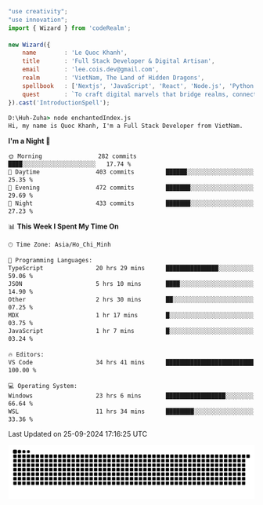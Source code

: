 <!--x axis divider-->

```js 
"use creativity";
"use innovation";
import { Wizard } from 'codeRealm';

new Wizard({
    name        : 'Le Quoc Khanh',
    title       : 'Full Stack Developer & Digital Artisan',
    email       : 'lee.cois.dev@gmail.com',
    realm       : 'VietNam, The Land of Hidden Dragons',
    spellbook   : ['Nextjs', 'JavaScript', 'React', 'Node.js', 'Python', 'Django', 'Cloud Services'],
    quest       : `To craft digital marvels that bridge realms, connect cultures, and bring imagination to life.`,
}).cast('IntroductionSpell');
```

```cmd
D:\Huh-Zuha> node enchantedIndex.js
Hi, my name is Quoc Khanh, I'm a Full Stack Developer from VietNam.
```
<!--START_SECTION:waka-->
**I'm a Night 🦉** 

```text
🌞 Morning                282 commits         ████░░░░░░░░░░░░░░░░░░░░░   17.74 % 
🌆 Daytime                403 commits         ██████░░░░░░░░░░░░░░░░░░░   25.35 % 
🌃 Evening                472 commits         ███████░░░░░░░░░░░░░░░░░░   29.69 % 
🌙 Night                  433 commits         ███████░░░░░░░░░░░░░░░░░░   27.23 % 
```


📊 **This Week I Spent My Time On** 

```text
🕑︎ Time Zone: Asia/Ho_Chi_Minh

💬 Programming Languages: 
TypeScript               20 hrs 29 mins      ███████████████░░░░░░░░░░   59.06 % 
JSON                     5 hrs 10 mins       ████░░░░░░░░░░░░░░░░░░░░░   14.90 % 
Other                    2 hrs 30 mins       ██░░░░░░░░░░░░░░░░░░░░░░░   07.25 % 
MDX                      1 hr 17 mins        █░░░░░░░░░░░░░░░░░░░░░░░░   03.75 % 
JavaScript               1 hr 7 mins         █░░░░░░░░░░░░░░░░░░░░░░░░   03.24 % 

🔥 Editors: 
VS Code                  34 hrs 41 mins      █████████████████████████   100.00 % 

💻 Operating System: 
Windows                  23 hrs 6 mins       █████████████████░░░░░░░░   66.64 % 
WSL                      11 hrs 34 mins      ████████░░░░░░░░░░░░░░░░░   33.36 % 
```


 Last Updated on 25-09-2024 17:16:25 UTC
<!--END_SECTION:waka-->
<picture>
  <source media="(prefers-color-scheme: dark)" srcset="https://raw.githubusercontent.com/leecois/leecois/output/github-contribution-grid-snake-dark.svg">
  <source media="(prefers-color-scheme: light)" srcset="https://raw.githubusercontent.com/leecois/leecois/output/github-contribution-grid-snake.svg">
  <img alt="github contribution grid snake animation" src="https://raw.githubusercontent.com/leecois/leecois/output/github-contribution-grid-snake.svg">
</picture>
